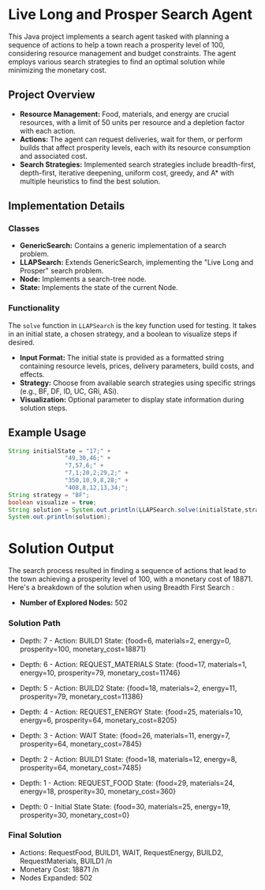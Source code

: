 # Live Long and Prosper Search Agent

This Java project implements a search agent tasked with planning a sequence of actions to help a town reach a prosperity level of 100, considering resource management and budget constraints. The agent employs various search strategies to find an optimal solution while minimizing the monetary cost.

## Project Overview

- **Resource Management:** Food, materials, and energy are crucial resources, with a limit of 50 units per resource and a depletion factor with each action.
- **Actions:** The agent can request deliveries, wait for them, or perform builds that affect prosperity levels, each with its resource consumption and associated cost.
- **Search Strategies:** Implemented search strategies include breadth-first, depth-first, iterative deepening, uniform cost, greedy, and A* with multiple heuristics to find the best solution.

## Implementation Details

### Classes

- **GenericSearch:** Contains a generic implementation of a search problem.
- **LLAPSearch:** Extends GenericSearch, implementing the "Live Long and Prosper" search problem.
- **Node:** Implements a search-tree node.
- **State:** Implements the state of the current Node.

### Functionality

The `solve` function in `LLAPSearch` is the key function used for testing. It takes in an initial state, a chosen strategy, and a boolean to visualize steps if desired.

- **Input Format:** The initial state is provided as a formatted string containing resource levels, prices, delivery parameters, build costs, and effects.
- **Strategy:** Choose from available search strategies using specific strings (e.g., BF, DF, ID, UC, GRi, ASi).
- **Visualization:** Optional parameter to display state information during solution steps.

## Example Usage

```java
String initialState = "17;" +
                "49,30,46;" +
                "7,57,6;" +
                "7,1;20,2;29,2;" +
                "350,10,9,8,28;" +
                "408,8,12,13,34;";
String strategy = "BF";
boolean visualize = true;
String solution = System.out.println(LLAPSearch.solve(initialState,strategy,visualize));
System.out.println(solution);
```


# Solution Output

The search process resulted in finding a sequence of actions that lead to the town achieving a prosperity level of 100, with a monetary cost of 18871. Here's a breakdown of the solution when using Breadth First Search :

- **Number of Explored Nodes:** 502

### Solution Path
- Depth: 7 - Action: BUILD1
   State: {food=6, materials=2, energy=0, prosperity=100, monetary_cost=18871}

- Depth: 6 - Action: REQUEST_MATERIALS
   State: {food=17, materials=1, energy=10, prosperity=79, monetary_cost=11746}

- Depth: 5 - Action: BUILD2
   State: {food=18, materials=2, energy=11, prosperity=79, monetary_cost=11386}

- Depth: 4 - Action: REQUEST_ENERGY
   State: {food=25, materials=10, energy=6, prosperity=64, monetary_cost=8205}

- Depth: 3 - Action: WAIT
   State: {food=26, materials=11, energy=7, prosperity=64, monetary_cost=7845}

- Depth: 2 - Action: BUILD1
   State: {food=18, materials=12, energy=8, prosperity=64, monetary_cost=7485}

- Depth: 1 - Action: REQUEST_FOOD
   State: {food=29, materials=24, energy=18, prosperity=30, monetary_cost=360}

- Depth: 0 - Initial State
   State: {food=30, materials=25, energy=19, prosperity=30, monetary_cost=0}

### Final Solution 
- Actions: RequestFood, BUILD1, WAIT, RequestEnergy, BUILD2, RequestMaterials, BUILD1 /n
- Monetary Cost: 18871 /n
- Nodes Expanded: 502

